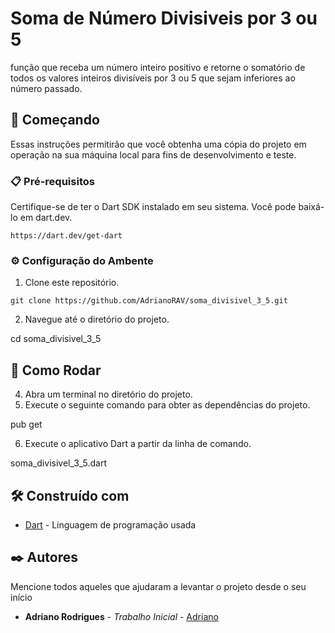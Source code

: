 
# Soma de Número Divisiveis por 3 ou 5

função que receba um número inteiro positivo e retorne o somatório de todos os valores inteiros divisíveis por 3 ou 5 que sejam inferiores ao número passado.

## 🚀 Começando

Essas instruções permitirão que você obtenha uma cópia do projeto em operação na sua máquina local para fins de desenvolvimento e teste.


### 📋 Pré-requisitos

Certifique-se de ter o Dart SDK instalado em seu sistema. Você pode baixá-lo em dart.dev.

```
https://dart.dev/get-dart
```

### ⚙️ Configuração do Ambente

1. Clone este repositório.

```
git clone https://github.com/AdrianoRAV/soma_divisivel_3_5.git
```

2. Navegue até o diretório do projeto.

cd soma_divisivel_3_5

## 🔧 Como Rodar

4. Abra um terminal no diretório do projeto.
5. Execute o seguinte comando para obter as dependências do projeto.

pub get

6. Execute o aplicativo Dart a partir da linha de comando.

soma_divisivel_3_5.dart

## 🛠️ Construído com


* [Dart](https://dart.dev/guides) - Linguagem de programação usada



## ✒️ Autores

Mencione todos aqueles que ajudaram a levantar o projeto desde o seu início

* **Adriano Rodrigues** - *Trabalho Inicial* - [Adriano](https://github.com/AdrianoRAV)






